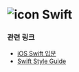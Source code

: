 # ![icon](https://devimages-cdn.apple.com/assets/elements/icons/swift/swift-64x64.png) Swift

### 관련 링크
- [iOS Swift 입문](https://programmers.co.kr/learn/courses/4#part-start)
- [Swift Style Guide](https://github.com/github/swift-style-guide)
